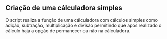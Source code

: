 ## Criação de uma cálculadora simples

O script realiza a função de uma cálculadora com cálculos simples como adição, subtração, multiplicação e divisão permitindo que após realizado o cálculo haja a opção de permanecer ou não na cálculadora.

